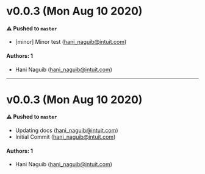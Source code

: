 # v0.0.3 (Mon Aug 10 2020)

#### ⚠️ Pushed to `master`

- [minor] Minor test (hani_naguib@intuit.com)

#### Authors: 1

- Hani Naguib (hani_naguib@intuit.com)

---

# v0.0.3 (Mon Aug 10 2020)

#### ⚠️ Pushed to `master`

- Updating docs (hani_naguib@intuit.com)
- Initial Commit (hani_naguib@intuit.com)

#### Authors: 1

- Hani Naguib (hani_naguib@intuit.com)
